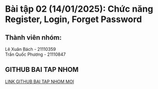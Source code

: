 # Bài tập 02 (14/01/2025): Chức năng Register, Login, Forget Password
## Thành viên nhóm:
Lê Xuân Bách - 21110359  
Trần Quốc Phương - 21110847
## GITHUB BAI TAP NHOM
[LINK GITHUB BAI TAP NHOM MOI](https://github.com/Young-Z-Generation-YZG/Bap_Tap_Nhom_Bai_Tap_02)